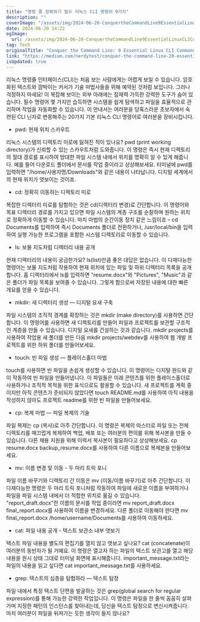 ```yaml
---
title: "명령 줄 정복하기 필수 리눅스 CLI 명령어 9가지"
description: ""
coverImage: "/assets/img/2024-06-20-ConquertheCommandLine9EssentialLinuxCLICommands_0.png"
date: 2024-06-20 14:22
ogImage:
  url: /assets/img/2024-06-20-ConquertheCommandLine9EssentialLinuxCLICommands_0.png
tag: Tech
originalTitle: "Conquer the Command Line: 9 Essential Linux CLI Commands"
link: "https://medium.com/nerdytest/conquer-the-command-line-20-essential-linux-cli-commands-4729186616e0"
isUpdated: true
---
```


리눅스 명령줄 인터페이스(CLI)는 처음 보는 사람에게는 어렵게 보일 수 있습니다. 암호화된 텍스트와 깜박이는 커서가 기술 마법사들을 위해 예약된 것처럼 보입니다. 그러나 걱정하지 마세요! 이 복잡해 보이는 외부 아래에는 잠재력 가득한 강력한 도구가 숨어 있습니다. 필수 명령어 몇 가지만 습득하면 시스템을 쉽게 탐색하고 파일을 효율적으로 관리하며 작업을 자동화할 수 있습니다. 이 안내서는 여러분을 당혹스러운 초보자에서 숙련된 CLI 닌자로 변몽해주는 20가지 기본 리눅스 CLI 명령어로 여러분을 장비시킵니다.

- pwd: 현재 위치 스카우트

리눅스 시스템의 디렉토리 미로에 잃혀진 적이 있나요? pwd (print working directory)가 신뢰할 수 있는 스카우트처럼 도와줍니다. 이 명령은 즉시 현재 디렉토리의 절대 경로를 표시하여 방대한 파일 시스템 내에서 위치를 명확히 알 수 있게 해줍니다. 예를 들어 다운로드 폴더에서 문서를 작업 중이라고 상상해보세요. 터미널에 pwd를 입력하면 "/home/사용자명/Downloads"와 같은 내용이 나타납니다. 디지털 세계에서의 현재 위치가 엿보이는 것이죠.

- cd: 정확히 이동하는 디렉토리 미로

<div class="content-ad"></div>

복잡한 디렉터리 미로를 탐험하는 것은 cd(디렉터리 변경)로 간단합니다. 이 명령어와 목표 디렉터리 경로를 가지고 있으면 파일 시스템의 계층 구조를 순찰하며 원하는 위치로 정확하게 이동할 수 있습니다. 마치 마법의 순간이동 장치 같은 느낌이죠 – cd Documents를 입력하여 즉시 Documents 폴더로 전환하거나, /usr/local/bin을 입력하여 실행 가능한 프로그램을 포함한 시스템 디렉토리로 이동할 수 있습니다.

- ls: 보물 지도처럼 디렉터리 내용 공개

현재 디렉터리의 내용이 궁금한가요? ls(list)만큼 좋은 대답은 없습니다. 이 다재다능한 명령어는 보물 지도처럼 작용하여 현재 위치에 있는 파일 및 하위 디렉터리 목록을 공개합니다. 홈 디렉터리에서 ls를 입력하면 "resume.docx"와 "Pictures", "Music"과 같은 폴더가 파일 목록을 보여줄 수 있습니다. 그렇게 함으로써 저장된 내용에 대한 빠른 개요를 얻을 수 있습니다.

- mkdir: 새 디렉터리 생성 — 디지털 요새 구축

<div class="content-ad"></div>

파일 시스템의 조직적 경계를 확장하는 것은 mkdir (make directory)를 사용하면 간단합니다. 이 명령어를 사용하면 새 디렉토리를 만들어 파일과 프로젝트를 보관할 구조적인 계층을 만들 수 있습니다. 디지털 요새를 건설하는 것과 같습니다. mkdir projects를 사용하여 작업용 새 폴더를 만든 다음 mkdir projects/webdev를 사용하여 웹 개발 프로젝트를 위한 하위 폴더를 만들어보세요.

- touch: 빈 파일 생성 — 플레이스홀더 마법

touch를 사용하면 빈 파일을 손쉽게 생성할 수 있습니다. 이 명령어는 디지털 완드와 같이 작동하여 빈 파일을 만들어냅니다. 이 파일들은 미래 콘텐츠를 위한 플레이스홀더로 사용하거나 조직적 목적을 위한 표식으로도 활용할 수 있습니다. 새 프로젝트를 계획 중이지만 아직 콘텐츠가 준비되지 않았다면 touch README.md를 사용하여 아직 내용을 작성하지 않아도 프로젝트 readme를 위한 빈 파일을 만들어보세요.

- cp: 복제 마법 — 파일 복제의 기술

<div class="content-ad"></div>

파일 복제는 cp (복사)로 아주 간단합니다. 이 명령은 복제의 마스터로 파일 또는 전체 디렉토리를 매끄럽게 복제하여 백업, 배포 또는 여러분의 편의를 위해 복사본을 만들 수 있습니다. 다른 채용 지원을 위해 이력서 복사본이 필요하다고 상상해보세요. cp resume.docx backup_resume.docx를 사용하여 다른 이름으로 복제본을 만들어보세요.

- mv: 이름 변경 및 이동 - 두 마리 트릭 포니

파일 이름 바꾸기와 디렉토리 간 이동은 mv (이동/이름 바꾸기)로 아주 간단합니다. 이 다재다능한 명령은 두 마리 트릭 포니처럼 작동하여 파일에 새로운 이름을 부여하거나 파일을 파일 시스템 내에서 더 적합한 위치로 옮길 수 있습니다. "report_draft.docx"란 이름의 문서를 작업 중이라면 mv report_draft.docx final_report.docx를 사용하여 이름을 변경하세요. 다른 폴더로 이동해야 한다면 mv final_report.docx /home/username/Documents를 사용하여 이동하세요.

- cat: 파일 내용 공개 - 텍스트 보관소 내부 엿보기

<div class="content-ad"></div>

텍스트 파일 내용을 별도의 편집기를 열지 않고 엿보고 싶나요? cat (concatenate)이 여러분의 동반자가 될 거예요. 이 명령은 열고자 하는 파일의 텍스트 보관고를 열고 해당 내용을 원시 상태 그대로 터미널 화면에 표시해줍니다. important_message.txt라는 파일의 내용을 읽고 싶다면 cat important_message.txt를 사용하세요.

- grep: 텍스트의 심층을 탐험하라 — 텍스트 탐정

파일 내에서 특정 텍스트 단편을 발굴하는 것은 grep(global search for regular expression)를 통해 가능한 강력한 작업입니다. 이 명령은 파일을 한 줄씩 꼼꼼히 살펴가며 지정한 패턴의 인스턴스를 찾아내는데, 당신을 텍스트 탐정으로 변신시켜줍니다. 마치 여러분이 파일을 뒤져가는 듯한 생각이 들지 않나요?
